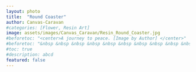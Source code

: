 ```yaml
---
layout: photo
title:  "Round Coaster"
author: Canvas-Caravan
#categories: [Flower, Resin Art]
image: assets/images/Canvas_Caravan/Resin_Round_Coaster.jpg
#beforetoc: "<center>A journey to peace. [Image by Author] </center>"
#beforetoc: "&nbsp &nbsp &nbsp &nbsp &nbsp &nbsp &nbsp &nbsp &nbsp &nbsp &nbsp &nbsp &nbsp &nbsp &nbsp 
#toc: true
#description: abcd
featured: false
---
```


<!-- <img src = '../../assets/images/Canvas_Caravan/Resin_Round_Coaster.jpg' height="400">  -->